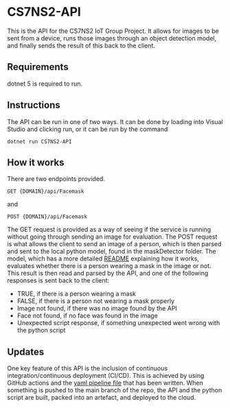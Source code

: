 # CS7NS2-API
This is the API for the CS7NS2 IoT Group Project. It allows for images to be sent from a device, runs those images through an object detection model, and finally sends the result of this back to the client.

## Requirements
dotnet 5 is required to run.

## Instructions
The API can be run in one of two ways. It can be done by loading into Visual Studio and clicking run, or it can be run by the command
```
dotnet run CS7NS2-API
```

## How it works
There are two endpoints provided. 
```
GET {DOMAIN}/api/Facemask
```
and
```
POST {DOMAIN}/api/Facemask
```
The GET request is provided as a way of seeing if the service is running without going through sending an image for evaluation. The POST request is what allows the client to send an image of a person, which is then parsed and sent to the local python model, found in the maskDetector folder. The model, which has a more detailed [README](maskDetector/README.md) explaining how it works, evaluates whether there is a person wearing a mask in the image or not. This result is then read and parsed by the API, and one of the following responses is sent back to the client:

- TRUE, if there is a person wearing a mask
- FALSE, if there is a person not wearing a mask properly
- Image not found, if there was no image found by the API
- Face not found, if no face was found in the image
- Unexpected script response, if something unexpected went wrong with the python script

## Updates
One key feature of this API is the inclusion of continuous integration/continuous deployment (CI/CD). This is achieved by using GitHub actions and the [yaml pipeline file](.github/workflows/main_facemaskcheck.yml) that has been written. When something is pushed to the main branch of the repo, the API and the python script are built, packed into an artefact, and deployed to the cloud.